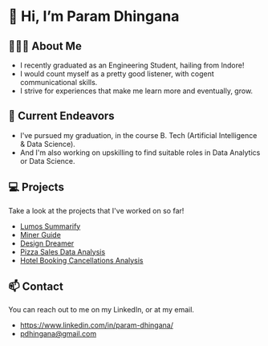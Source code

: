 # 👋 Hi, I’m Param Dhingana

## 👨🏽‍💻 About Me 

- I recently graduated as an Engineering Student, hailing from Indore!
- I would count myself as a pretty good listener, with cogent communicational skills.
- I strive for experiences that make me learn more and eventually, grow.

## 🔭 Current Endeavors
- I've pursued my graduation, in the course B. Tech (Artificial Intelligence & Data Science).
- And I'm also working on upskilling to find suitable roles in Data Analytics or Data Science.

## 💻 Projects

Take a look at the projects that I've worked on so far!

- [Lumos Summarify](https://github.com/ParamD12/Lumos-Summarify)
- [Miner Guide](https://github.com/ParamD12/MinerGuide)
- [Design Dreamer](https://github.com/ParamD12/DesignDreamer)
- [Pizza Sales Data Analysis](https://github.com/ParamD12/Pizza-Sales-Data-Analysis)
- [Hotel Booking Cancellations Analysis](https://github.com/ParamD12/Hotel-Cancellation-Analysis)

## 📫 Contact

You can reach out to me on my LinkedIn, or at my email.

- https://www.linkedin.com/in/param-dhingana/
- pdhingana@gmail.com 
